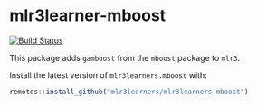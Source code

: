 # mlr3learner-mboost
[![Build Status](https://travis-ci.org/mlr3learners/mlr3learner-mboost.svg?branch=master)](https://travis-ci.org//mlr3learners/mlr3learner-mboost)

This package adds `gamboost` from the `mboost` package to `mlr3`.

Install the latest version of `mlr3learners.mboost` with:

```r
remotes::install_github("mlr3learners/mlr3learners.mboost")
```
